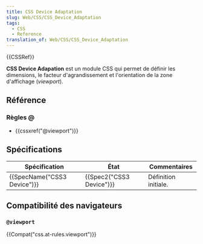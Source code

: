 ```yaml
---
title: CSS Device Adaptation
slug: Web/CSS/CSS_Device_Adaptation
tags:
  - CSS
  - Reference
translation_of: Web/CSS/CSS_Device_Adaptation
---
```


{{CSSRef}}

**CSS Device Adapation** est un module CSS qui permet de définir les dimensions, le facteur d'agrandissement et l'orientation de la zone d'affichage (_viewport_).

## Référence

### Règles @

- {{cssxref("@viewport")}}

## Spécifications

| Spécification                        | État                             | Commentaires         |
| ------------------------------------ | -------------------------------- | -------------------- |
| {{SpecName("CSS3 Device")}} | {{Spec2("CSS3 Device")}} | Définition initiale. |

## Compatibilité des navigateurs

### `@viewport`

{{Compat("css.at-rules.viewport")}}

